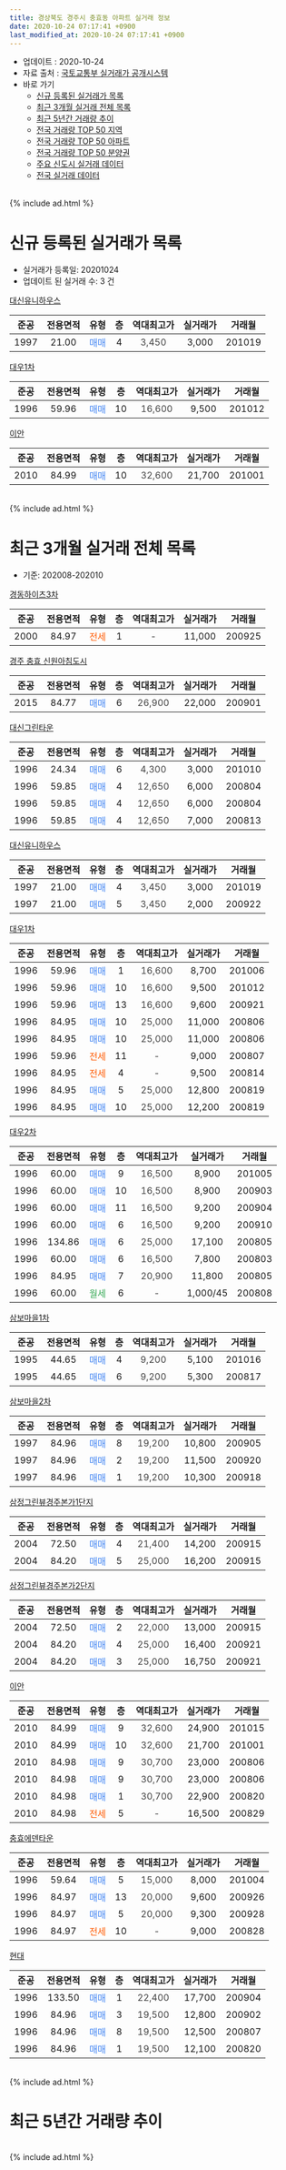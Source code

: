 ```yaml
---
title: 경상북도 경주시 충효동 아파트 실거래 정보
date: 2020-10-24 07:17:41 +0900
last_modified_at: 2020-10-24 07:17:41 +0900
---
```


* 업데이트 : 2020-10-24
* 자료 출처 : [국토교통부 실거래가 공개시스템](http://rt.molit.go.kr)
* 바로 가기
    * [신규 등록된 실거래가 목록](#신규-등록된-실거래가-목록)
    * [최근 3개월 실거래 전체 목록](#최근-3개월-실거래-전체-목록)
    * [최근 5년간 거래량 추이](#최근-5년간-거래량-추이)
    * [전국 거래량 TOP 50 지역](https://inasie.github.io/apt-trade-info/최근-3개월-전국에서-가장-거래가-많이-발생한-지역)
    * [전국 거래량 TOP 50 아파트](https://inasie.github.io/apt-trade-info/최근-3개월-전국에서-가장-거래가-많이-발생한-아파트)
    * [전국 거래량 TOP 50 분양권](https://inasie.github.io/apt-trade-info/최근-3개월-전국에서-가장-거래가-많이-발생한-분양권)
    * [주요 신도시 실거래 데이터](https://inasie.github.io/apt-trade-info/주요-신도시)
    * [전국 실거래 데이터](https://inasie.github.io/apt-trade-info/전국)
<br>
{% include ad.html %}
<br>

# 신규 등록된 실거래가 목록
* 실거래가 등록일: 20201024
* 업데이트 된 실거래 수: 3 건


[대신유니하우스](https://search.naver.com/search.naver?query=%EA%B2%BD%EC%83%81%EB%B6%81%EB%8F%84+%EA%B2%BD%EC%A3%BC%EC%8B%9C+%EC%B6%A9%ED%9A%A8%EB%8F%99+%EB%8C%80%EC%8B%A0%EC%9C%A0%EB%8B%88%ED%95%98%EC%9A%B0%EC%8A%A4)

|준공|전용면적|유형|층|역대최고가|실거래가|거래월|
|:---:|:---:|:---:|:---:|:---:|:---:|:---:|
|1997|21.00|<span style="color:#4285f3">매매</span>|4|<span style="color:#444444">3,450</span>|3,000|201019|

[대우1차](https://search.naver.com/search.naver?query=%EA%B2%BD%EC%83%81%EB%B6%81%EB%8F%84+%EA%B2%BD%EC%A3%BC%EC%8B%9C+%EC%B6%A9%ED%9A%A8%EB%8F%99+%EB%8C%80%EC%9A%B01%EC%B0%A8)

|준공|전용면적|유형|층|역대최고가|실거래가|거래월|
|:---:|:---:|:---:|:---:|:---:|:---:|:---:|
|1996|59.96|<span style="color:#4285f3">매매</span>|10|<span style="color:#444444">16,600</span>|9,500|201012|

[이안](https://search.naver.com/search.naver?query=%EA%B2%BD%EC%83%81%EB%B6%81%EB%8F%84+%EA%B2%BD%EC%A3%BC%EC%8B%9C+%EC%B6%A9%ED%9A%A8%EB%8F%99+%EC%9D%B4%EC%95%88)

|준공|전용면적|유형|층|역대최고가|실거래가|거래월|
|:---:|:---:|:---:|:---:|:---:|:---:|:---:|
|2010|84.99|<span style="color:#4285f3">매매</span>|10|<span style="color:#444444">32,600</span>|21,700|201001|


<br>
{% include ad.html %}
<br>

# 최근 3개월 실거래 전체 목록
* 기준: 202008-202010


[경동하이츠3차](https://search.naver.com/search.naver?query=%EA%B2%BD%EC%83%81%EB%B6%81%EB%8F%84+%EA%B2%BD%EC%A3%BC%EC%8B%9C+%EC%B6%A9%ED%9A%A8%EB%8F%99+%EA%B2%BD%EB%8F%99%ED%95%98%EC%9D%B4%EC%B8%A03%EC%B0%A8)

|준공|전용면적|유형|층|역대최고가|실거래가|거래월|
|:---:|:---:|:---:|:---:|:---:|:---:|:---:|
|2000|84.97|<span style="color:#ff5a00">전세</span>|1|<span style="color:#444444">-</span>|11,000|200925|

[경주 충효 신원아침도시](https://search.naver.com/search.naver?query=%EA%B2%BD%EC%83%81%EB%B6%81%EB%8F%84+%EA%B2%BD%EC%A3%BC%EC%8B%9C+%EC%B6%A9%ED%9A%A8%EB%8F%99+%EA%B2%BD%EC%A3%BC+%EC%B6%A9%ED%9A%A8+%EC%8B%A0%EC%9B%90%EC%95%84%EC%B9%A8%EB%8F%84%EC%8B%9C)

|준공|전용면적|유형|층|역대최고가|실거래가|거래월|
|:---:|:---:|:---:|:---:|:---:|:---:|:---:|
|2015|84.77|<span style="color:#4285f3">매매</span>|6|<span style="color:#444444">26,900</span>|22,000|200901|

[대신그린타운](https://search.naver.com/search.naver?query=%EA%B2%BD%EC%83%81%EB%B6%81%EB%8F%84+%EA%B2%BD%EC%A3%BC%EC%8B%9C+%EC%B6%A9%ED%9A%A8%EB%8F%99+%EB%8C%80%EC%8B%A0%EA%B7%B8%EB%A6%B0%ED%83%80%EC%9A%B4)

|준공|전용면적|유형|층|역대최고가|실거래가|거래월|
|:---:|:---:|:---:|:---:|:---:|:---:|:---:|
|1996|24.34|<span style="color:#4285f3">매매</span>|6|<span style="color:#444444">4,300</span>|3,000|201010|
|1996|59.85|<span style="color:#4285f3">매매</span>|4|<span style="color:#444444">12,650</span>|6,000|200804|
|1996|59.85|<span style="color:#4285f3">매매</span>|4|<span style="color:#444444">12,650</span>|6,000|200804|
|1996|59.85|<span style="color:#4285f3">매매</span>|4|<span style="color:#444444">12,650</span>|7,000|200813|

[대신유니하우스](https://search.naver.com/search.naver?query=%EA%B2%BD%EC%83%81%EB%B6%81%EB%8F%84+%EA%B2%BD%EC%A3%BC%EC%8B%9C+%EC%B6%A9%ED%9A%A8%EB%8F%99+%EB%8C%80%EC%8B%A0%EC%9C%A0%EB%8B%88%ED%95%98%EC%9A%B0%EC%8A%A4)

|준공|전용면적|유형|층|역대최고가|실거래가|거래월|
|:---:|:---:|:---:|:---:|:---:|:---:|:---:|
|1997|21.00|<span style="color:#4285f3">매매</span>|4|<span style="color:#444444">3,450</span>|3,000|201019|
|1997|21.00|<span style="color:#4285f3">매매</span>|5|<span style="color:#444444">3,450</span>|2,000|200922|

[대우1차](https://search.naver.com/search.naver?query=%EA%B2%BD%EC%83%81%EB%B6%81%EB%8F%84+%EA%B2%BD%EC%A3%BC%EC%8B%9C+%EC%B6%A9%ED%9A%A8%EB%8F%99+%EB%8C%80%EC%9A%B01%EC%B0%A8)

|준공|전용면적|유형|층|역대최고가|실거래가|거래월|
|:---:|:---:|:---:|:---:|:---:|:---:|:---:|
|1996|59.96|<span style="color:#4285f3">매매</span>|1|<span style="color:#444444">16,600</span>|8,700|201006|
|1996|59.96|<span style="color:#4285f3">매매</span>|10|<span style="color:#444444">16,600</span>|9,500|201012|
|1996|59.96|<span style="color:#4285f3">매매</span>|13|<span style="color:#444444">16,600</span>|9,600|200921|
|1996|84.95|<span style="color:#4285f3">매매</span>|10|<span style="color:#444444">25,000</span>|11,000|200806|
|1996|84.95|<span style="color:#4285f3">매매</span>|10|<span style="color:#444444">25,000</span>|11,000|200806|
|1996|59.96|<span style="color:#ff5a00">전세</span>|11|<span style="color:#444444">-</span>|9,000|200807|
|1996|84.95|<span style="color:#ff5a00">전세</span>|4|<span style="color:#444444">-</span>|9,500|200814|
|1996|84.95|<span style="color:#4285f3">매매</span>|5|<span style="color:#444444">25,000</span>|12,800|200819|
|1996|84.95|<span style="color:#4285f3">매매</span>|10|<span style="color:#444444">25,000</span>|12,200|200819|

[대우2차](https://search.naver.com/search.naver?query=%EA%B2%BD%EC%83%81%EB%B6%81%EB%8F%84+%EA%B2%BD%EC%A3%BC%EC%8B%9C+%EC%B6%A9%ED%9A%A8%EB%8F%99+%EB%8C%80%EC%9A%B02%EC%B0%A8)

|준공|전용면적|유형|층|역대최고가|실거래가|거래월|
|:---:|:---:|:---:|:---:|:---:|:---:|:---:|
|1996|60.00|<span style="color:#4285f3">매매</span>|9|<span style="color:#444444">16,500</span>|8,900|201005|
|1996|60.00|<span style="color:#4285f3">매매</span>|10|<span style="color:#444444">16,500</span>|8,900|200903|
|1996|60.00|<span style="color:#4285f3">매매</span>|11|<span style="color:#444444">16,500</span>|9,200|200904|
|1996|60.00|<span style="color:#4285f3">매매</span>|6|<span style="color:#444444">16,500</span>|9,200|200910|
|1996|134.86|<span style="color:#4285f3">매매</span>|6|<span style="color:#444444">25,000</span>|17,100|200805|
|1996|60.00|<span style="color:#4285f3">매매</span>|6|<span style="color:#444444">16,500</span>|7,800|200803|
|1996|84.95|<span style="color:#4285f3">매매</span>|7|<span style="color:#444444">20,900</span>|11,800|200805|
|1996|60.00|<span style="color:#34a853">월세</span>|6|<span style="color:#444444">-</span>|1,000/45|200808|

[삼보마을1차](https://search.naver.com/search.naver?query=%EA%B2%BD%EC%83%81%EB%B6%81%EB%8F%84+%EA%B2%BD%EC%A3%BC%EC%8B%9C+%EC%B6%A9%ED%9A%A8%EB%8F%99+%EC%82%BC%EB%B3%B4%EB%A7%88%EC%9D%841%EC%B0%A8)

|준공|전용면적|유형|층|역대최고가|실거래가|거래월|
|:---:|:---:|:---:|:---:|:---:|:---:|:---:|
|1995|44.65|<span style="color:#4285f3">매매</span>|4|<span style="color:#444444">9,200</span>|5,100|201016|
|1995|44.65|<span style="color:#4285f3">매매</span>|6|<span style="color:#444444">9,200</span>|5,300|200817|

[삼보마을2차](https://search.naver.com/search.naver?query=%EA%B2%BD%EC%83%81%EB%B6%81%EB%8F%84+%EA%B2%BD%EC%A3%BC%EC%8B%9C+%EC%B6%A9%ED%9A%A8%EB%8F%99+%EC%82%BC%EB%B3%B4%EB%A7%88%EC%9D%842%EC%B0%A8)

|준공|전용면적|유형|층|역대최고가|실거래가|거래월|
|:---:|:---:|:---:|:---:|:---:|:---:|:---:|
|1997|84.96|<span style="color:#4285f3">매매</span>|8|<span style="color:#444444">19,200</span>|10,800|200905|
|1997|84.96|<span style="color:#4285f3">매매</span>|2|<span style="color:#444444">19,200</span>|11,500|200920|
|1997|84.96|<span style="color:#4285f3">매매</span>|1|<span style="color:#444444">19,200</span>|10,300|200918|

[삼정그린뷰경주본가1단지](https://search.naver.com/search.naver?query=%EA%B2%BD%EC%83%81%EB%B6%81%EB%8F%84+%EA%B2%BD%EC%A3%BC%EC%8B%9C+%EC%B6%A9%ED%9A%A8%EB%8F%99+%EC%82%BC%EC%A0%95%EA%B7%B8%EB%A6%B0%EB%B7%B0%EA%B2%BD%EC%A3%BC%EB%B3%B8%EA%B0%801%EB%8B%A8%EC%A7%80)

|준공|전용면적|유형|층|역대최고가|실거래가|거래월|
|:---:|:---:|:---:|:---:|:---:|:---:|:---:|
|2004|72.50|<span style="color:#4285f3">매매</span>|4|<span style="color:#444444">21,400</span>|14,200|200915|
|2004|84.20|<span style="color:#4285f3">매매</span>|5|<span style="color:#444444">25,000</span>|16,200|200915|

[삼정그린뷰경주본가2단지](https://search.naver.com/search.naver?query=%EA%B2%BD%EC%83%81%EB%B6%81%EB%8F%84+%EA%B2%BD%EC%A3%BC%EC%8B%9C+%EC%B6%A9%ED%9A%A8%EB%8F%99+%EC%82%BC%EC%A0%95%EA%B7%B8%EB%A6%B0%EB%B7%B0%EA%B2%BD%EC%A3%BC%EB%B3%B8%EA%B0%802%EB%8B%A8%EC%A7%80)

|준공|전용면적|유형|층|역대최고가|실거래가|거래월|
|:---:|:---:|:---:|:---:|:---:|:---:|:---:|
|2004|72.50|<span style="color:#4285f3">매매</span>|2|<span style="color:#444444">22,000</span>|13,000|200915|
|2004|84.20|<span style="color:#4285f3">매매</span>|4|<span style="color:#444444">25,000</span>|16,400|200921|
|2004|84.20|<span style="color:#4285f3">매매</span>|3|<span style="color:#444444">25,000</span>|16,750|200921|

[이안](https://search.naver.com/search.naver?query=%EA%B2%BD%EC%83%81%EB%B6%81%EB%8F%84+%EA%B2%BD%EC%A3%BC%EC%8B%9C+%EC%B6%A9%ED%9A%A8%EB%8F%99+%EC%9D%B4%EC%95%88)

|준공|전용면적|유형|층|역대최고가|실거래가|거래월|
|:---:|:---:|:---:|:---:|:---:|:---:|:---:|
|2010|84.99|<span style="color:#4285f3">매매</span>|9|<span style="color:#444444">32,600</span>|24,900|201015|
|2010|84.99|<span style="color:#4285f3">매매</span>|10|<span style="color:#444444">32,600</span>|21,700|201001|
|2010|84.98|<span style="color:#4285f3">매매</span>|9|<span style="color:#444444">30,700</span>|23,000|200806|
|2010|84.98|<span style="color:#4285f3">매매</span>|9|<span style="color:#444444">30,700</span>|23,000|200806|
|2010|84.98|<span style="color:#4285f3">매매</span>|1|<span style="color:#444444">30,700</span>|22,900|200820|
|2010|84.98|<span style="color:#ff5a00">전세</span>|5|<span style="color:#444444">-</span>|16,500|200829|


<script async src="//pagead2.googlesyndication.com/pagead/js/adsbygoogle.js"></script>
<!-- 기본 -->
<ins class="adsbygoogle"
     style="display:block"
     data-ad-client="ca-pub-2446590836940007"
     data-ad-slot="1659523306"
     data-ad-format="auto"
     data-full-width-responsive="true"></ins>
<script>
(adsbygoogle = window.adsbygoogle || []).push({});
</script>


[충효에덴타운](https://search.naver.com/search.naver?query=%EA%B2%BD%EC%83%81%EB%B6%81%EB%8F%84+%EA%B2%BD%EC%A3%BC%EC%8B%9C+%EC%B6%A9%ED%9A%A8%EB%8F%99+%EC%B6%A9%ED%9A%A8%EC%97%90%EB%8D%B4%ED%83%80%EC%9A%B4)

|준공|전용면적|유형|층|역대최고가|실거래가|거래월|
|:---:|:---:|:---:|:---:|:---:|:---:|:---:|
|1996|59.64|<span style="color:#4285f3">매매</span>|5|<span style="color:#444444">15,000</span>|8,000|201004|
|1996|84.97|<span style="color:#4285f3">매매</span>|13|<span style="color:#444444">20,000</span>|9,600|200926|
|1996|84.97|<span style="color:#4285f3">매매</span>|5|<span style="color:#444444">20,000</span>|9,300|200928|
|1996|84.97|<span style="color:#ff5a00">전세</span>|10|<span style="color:#444444">-</span>|9,000|200828|

[현대](https://search.naver.com/search.naver?query=%EA%B2%BD%EC%83%81%EB%B6%81%EB%8F%84+%EA%B2%BD%EC%A3%BC%EC%8B%9C+%EC%B6%A9%ED%9A%A8%EB%8F%99+%ED%98%84%EB%8C%80)

|준공|전용면적|유형|층|역대최고가|실거래가|거래월|
|:---:|:---:|:---:|:---:|:---:|:---:|:---:|
|1996|133.50|<span style="color:#4285f3">매매</span>|1|<span style="color:#444444">22,400</span>|17,700|200904|
|1996|84.96|<span style="color:#4285f3">매매</span>|3|<span style="color:#444444">19,500</span>|12,800|200902|
|1996|84.96|<span style="color:#4285f3">매매</span>|8|<span style="color:#444444">19,500</span>|12,500|200807|
|1996|84.96|<span style="color:#4285f3">매매</span>|1|<span style="color:#444444">19,500</span>|12,100|200820|


<br>
{% include ad.html %}
<br>

# 최근 5년간 거래량 추이


<div style="width:100%;">
    <canvas id="deal_progress" height="200"></canvas>
</div>

<script>
new Chart(document.getElementById("deal_progress"), {
    type: 'line',
    data: {
        labels: ['201510','201511','201512','201601','201602','201603','201604','201605','201606','201607','201608','201609','201610','201611','201612','201701','201702','201703','201704','201705','201706','201707','201708','201709','201710','201711','201712','201801','201802','201803','201804','201805','201806','201807','201808','201809','201810','201811','201812','201901','201902','201903','201904','201905','201906','201907','201908','201909','201910','201911','201912','202001','202002','202003','202004','202005','202006','202007','202008','202009','202010'],
        datasets: [{
            label: '매매',
            pointRadius: 1,
            data: [11, 12, 6, 14, 10, 13, 7, 12, 16, 16, 11, 5, 11, 12, 9, 12, 21, 18, 15, 8, 12, 17, 10, 7, 14, 8, 10, 11, 6, 17, 14, 6, 11, 14, 10, 12, 17, 18, 15, 14, 16, 13, 15, 18, 12, 13, 9, 12, 15, 12, 17, 27, 23, 15, 20, 16, 21, 19, 16, 18, 9],
            borderColor: "rgba(255, 201, 14, 1)",
            backgroundColor: "rgba(255, 201, 14, 0.5)",
            fill: false,
            lineTension: 0
        },{
            label: '전월세',
            pointRadius: 1,
            data: [10, 8, 4, 5, 12, 9, 7, 9, 3, 3, 4, 1, 6, 7, 8, 12, 8, 12, 7, 3, 9, 12, 6, 7, 3, 4, 6, 8, 11, 12, 8, 6, 7, 12, 4, 5, 7, 5, 4, 4, 10, 9, 7, 9, 9, 4, 5, 0, 5, 5, 5, 4, 7, 4, 4, 2, 6, 4, 5, 1, 0],
            borderColor: "rgba(0, 141, 185, 1)",
            backgroundColor: "rgba(0, 141, 185, 0.5)",
            fill: false,
            lineTension: 0
        }
        ]
    },
    options: {
        responsive: true,
        title: {
            display: false
        },
        tooltips: {
            mode: 'index',
            intersect: false
        },
        hover: {
            mode: 'nearest',
            intersect: true
        },
        scales: {
            xAxes: [{
                display: true,
                scaleLabel: {
                    display: true,
                    labelString: '년/월'
                }
            }],
            yAxes: [{
                display: true,
                ticks: {
                    suggestedMin: 0,
                },
                scaleLabel: {
                    display: true,
                    labelString: '실거래 수'
                }
            }]
        }
    }
});

</script>


<br>
{% include ad.html %}
<br>

